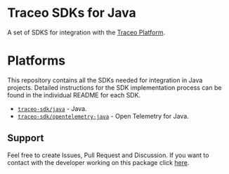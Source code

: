 # Traceo SDKs for Java

A set of SDKS for integration with the [Traceo Platform](https://github.com/traceo-dev/traceo).

# Platforms
This repository contains all the SDKs needed for integration in Java projects. Detailed instructions for the SDK implementation process can be found in the individual README for each SDK.

- [`traceo-sdk/java`](https://github.com/traceo-dev/traceo-java/tree/master/traceo-sdk) - Java.
- [`traceo-sdk/opentelemetry-java`](https://github.com/traceo-dev/traceo-java/tree/master/traceo-sdk-opentelemetry) - Open Telemetry for Java.

## Support
Feel free to create Issues, Pull Request and Discussion. If you want to contact with the developer working on this package click [here](mailto:piotr.szewczyk.software@gmail.com).
